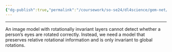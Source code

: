 ```yaml
---
{"dg-publish":true,"permalink":"/coursework/so-se24/dl4science/gem-net/picasso-problem/","noteIcon":""}
---
```


---
An image model with rotationally invariant layers cannot detect whether a person’s eyes are rotated correctly. Instead, we need a model that preserves relative rotational information and is only invariant to global rotations. 
